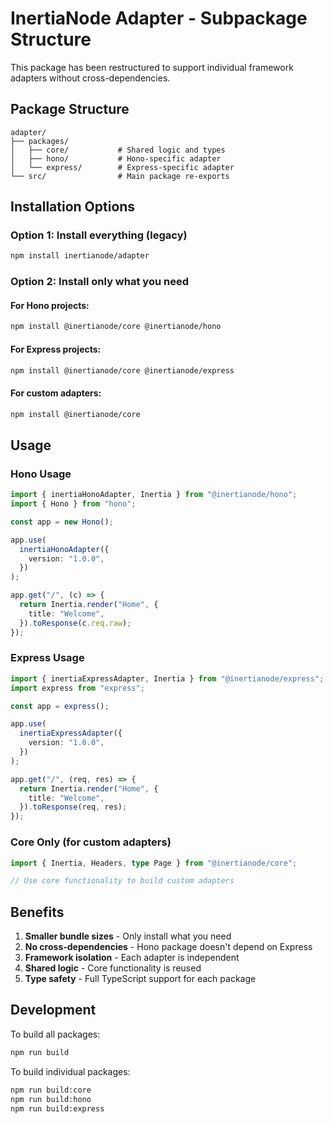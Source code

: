 # InertiaNode Adapter - Subpackage Structure

This package has been restructured to support individual framework adapters without cross-dependencies.

## Package Structure

```
adapter/
├── packages/
│   ├── core/           # Shared logic and types
│   ├── hono/           # Hono-specific adapter
│   └── express/        # Express-specific adapter
└── src/                # Main package re-exports
```

## Installation Options

### Option 1: Install everything (legacy)

```bash
npm install inertianode/adapter
```

### Option 2: Install only what you need

#### For Hono projects:

```bash
npm install @inertianode/core @inertianode/hono
```

#### For Express projects:

```bash
npm install @inertianode/core @inertianode/express
```

#### For custom adapters:

```bash
npm install @inertianode/core
```

## Usage

### Hono Usage

```typescript
import { inertiaHonoAdapter, Inertia } from "@inertianode/hono";
import { Hono } from "hono";

const app = new Hono();

app.use(
  inertiaHonoAdapter({
    version: "1.0.0",
  })
);

app.get("/", (c) => {
  return Inertia.render("Home", {
    title: "Welcome",
  }).toResponse(c.req.raw);
});
```

### Express Usage

```typescript
import { inertiaExpressAdapter, Inertia } from "@inertianode/express";
import express from "express";

const app = express();

app.use(
  inertiaExpressAdapter({
    version: "1.0.0",
  })
);

app.get("/", (req, res) => {
  return Inertia.render("Home", {
    title: "Welcome",
  }).toResponse(req, res);
});
```

### Core Only (for custom adapters)

```typescript
import { Inertia, Headers, type Page } from "@inertianode/core";

// Use core functionality to build custom adapters
```

## Benefits

1. **Smaller bundle sizes** - Only install what you need
2. **No cross-dependencies** - Hono package doesn't depend on Express
3. **Framework isolation** - Each adapter is independent
4. **Shared logic** - Core functionality is reused
5. **Type safety** - Full TypeScript support for each package

## Development

To build all packages:

```bash
npm run build
```

To build individual packages:

```bash
npm run build:core
npm run build:hono
npm run build:express
```

